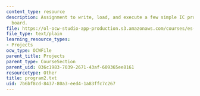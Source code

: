 ```yaml
---
content_type: resource
description: Assignment to write, load, and execute a few simple IC programs on a
  board.
file: https://ol-ocw-studio-app-production.s3.amazonaws.com/courses/es-293-lego-robotics-spring-2007/7b6bf8cd843780a3eed41a83ffc7c267_program2.txt
file_type: text/plain
learning_resource_types:
- Projects
ocw_type: OCWFile
parent_title: Projects
parent_type: CourseSection
parent_uid: 036c1983-7039-2671-43af-609365ee8161
resourcetype: Other
title: program2.txt
uid: 7b6bf8cd-8437-80a3-eed4-1a83ffc7c267
---
```

